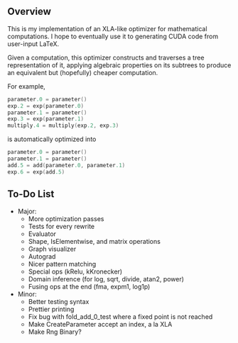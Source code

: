## Overview
This is my implementation of an XLA-like optimizer for mathematical computations. I hope to eventually use it to generating CUDA code from user-input LaTeX.

Given a computation, this optimizer constructs and traverses a tree representation of it, applying algebraic properties on its subtrees to produce an equivalent but (hopefully) cheaper computation.

For example,
```c++
parameter.0 = parameter()
exp.2 = exp(parameter.0)
parameter.1 = parameter()
exp.3 = exp(parameter.1)
multiply.4 = multiply(exp.2, exp.3)
```
is automatically optimized into
```c++
parameter.0 = parameter()
parameter.1 = parameter()
add.5 = add(parameter.0, parameter.1)
exp.6 = exp(add.5)
```

## To-Do List
- Major:
  - More optimization passes
  - Tests for every rewrite
  - Evaluator
  - Shape, IsElementwise, and matrix operations
  - Graph visualizer
  - Autograd
  - Nicer pattern matching
  - Special ops (kRelu, kKronecker)
  - Domain inference (for log, sqrt, divide, atan2, power)
  - Fusing ops at the end (fma, expm1, log1p)
- Minor:
  - Better testing syntax
  - Prettier printing
  - Fix bug with fold_add_0_test where a fixed point is not reached
  - Make CreateParameter accept an index, a la XLA
  - Make Rng Binary?
